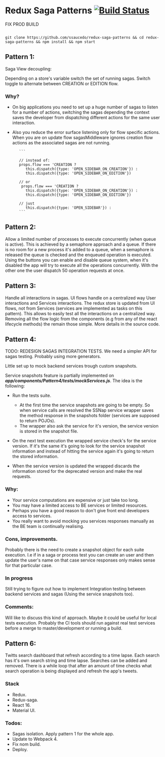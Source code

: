 # Redux Saga Patterns [![Build Status](https://travis-ci.org/ssaucedo/redux-saga-patterns.svg?branch=development)](https://travis-ci.org/ssaucedo/redux-saga-patterns)

FIX PROD BUILD

```

git clone https://github.com/ssaucedo/redux-saga-patterns && cd redux-saga-patterns && npm install && npm start

```

## Pattern 1:

Saga View decoupling:

Depending on a store's variable switch the set of running sagas. Switch toggle to alternate between CREATION or EDITION flow. 

### Why? 

- On big applications you need to set up a huge number of sagas to listen for a number of actions,
switching the sagas depending the context saves the developer from dispatching different actions for the same user interaction.

- Also you reduce the error surface listening only for flow specific actions. When you are on update flow sagasMiddleware ignores
creation flow actions as the associated sagas are not running.

         ```
         
         // instead of:
         props.flow === 'CREATION ?
            this.dispatch({type: 'OPEN_SIDEBAR_ON_CREATION'}) :
            this.dispatch({type: 'OPEN_SIDEBAR_ON_EDITION'})
            
         // or 
          props.flow === 'CREATION ?
            this.dispatch({type: 'OPEN_SIDEBAR_ON_CREATION'}) :
            this.dispatch({type: 'OPEN_SIDEBAR_ON_EDITION'})
          
         // just
            this.dispatch({type: 'OPEN_SIDEBAR'}) :
         ```
    

## Pattern 2:
  Allow a limited number of processes to execute concurrently (when queue is active). This is achieved by a semaphore approach and a queue.
  If there is no room for a new process it's added to a queue, when a semaphore is released the queue is checked and
  the enqueued operation is executed.
  Using the buttons you can enable and disable queue system, when it's disabled the app will try to execute all the operations concurrently.
  With the other one the user dispatch 50 operation requests at once.
   
  
## Pattern 3:
  Handle all interactions in sagas. UI flows handle on a centralized way User interactions and Services interactions.
  The redux store is updated from UI flows, not from Services (services are implemented as tasks on this pattern).
  This allows to easily test all the interactions on a centralized way. Removing all the flow logic from the components
  (e.g from any of the react lifecycle methods) the remain those simple. More details in the source code.
    
## Pattern 4:

TODO: REDESIGN SAGAS INTEGRATION TESTS. We need a simpler API for sagas testing. Probably using more generators.   

  Little set up to mock backend services trough custom snapshots.
   
Service snapshots feature is partially implemented on ***app/components/Pattern4/tests/mockServices.js***.
The idea is the following:
- Run the tests suite.
    - At the first time the service snapshots are going to be empty. So when service calls are
    resolved the SSNap service wrapper saves the method response in the snapshots folder (services are supposed to return POJOs).
    - The wrapper also ask the service for it's version, the service version is stored in the snapshot file.
  
- On the next test execution the wrapped service check's for the service version.
If it's the same it's going to look for the service snapshot information and instead
of hitting the service again it's going to return the stored information.

- When the service version is updated the wrapped discards the information stored for the deprecated version and make the real requests.
 

### Why:

 - Your service computations are expensive or just take too long.
 - You may have a limited access to BE services or limited resources.
 - Perhaps you have a good reason to don't give front end developers access to services.
 - You really want to avoid mocking you services responses manually as the BE team is continually realising.
  
### Cons, improvements. 
  
  Probably there is the need to create a snapshot object for each suite execution.
  I.e if in a saga or process test you can create an user and then update the user's name
  on that case service responses only makes sense for that particular case.
  
 
### In progress

Still trying to figure out how to implement Integration testing between backend services and sagas (Using the service snapshots too). 

### Comments:

Will like to discuss this kind of approach. Maybe it could be useful for local tests execution.
Probably the CI tools should run against real test services before a merge to master/development or running a build.  
   

## Pattern 6:
   Twitts search dashboard that refresh according to a time lapse. Each search has it's own search string and time lapse.
   Searches can be added and removed. There is a while loop that after an amount of time checks what search operation is being displayed and refresh the app's tweets. 
   

### Stack

* Redux.
* Redux-saga.
* React 16.
* Material UI.


### Todos:

* Sagas isolation. Apply pattern 1 for the whole app.
* Update to Webpack 4.
* Fix nom build.
* Deploy.

